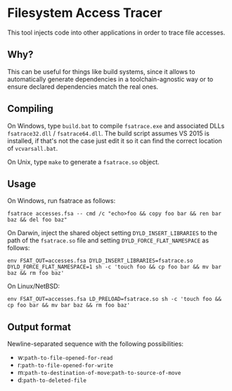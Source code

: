 # Filesystem Access Tracer

This tool injects code into other applications in order to trace file accesses.

## Why?

This can be useful for things like build systems, since it allows to
automatically generate dependencies in a toolchain-agnostic way or to ensure
declared dependencies match the real ones.

## Compiling

On Windows, type `build.bat` to compile `fsatrace.exe` and associated DLLs
`fsatrace32.dll` / `fsatrace64.dll`. The build script assumes VS 2015 is
installed, if that's not the case just edit it so it can find the correct
location of `vcvarsall.bat`.

On Unix, type `make` to generate a `fsatrace.so` object.

## Usage

On Windows, run fsatrace as follows:

    fsatrace accesses.fsa -- cmd /c "echo>foo && copy foo bar && ren bar baz && del foo baz"

On Darwin, inject the shared object setting `DYLD_INSERT_LIBRARIES` to the path of the `fsatrace.so` file and setting `DYLD_FORCE_FLAT_NAMESPACE` as follows:

    env FSAT_OUT=accesses.fsa DYLD_INSERT_LIBRARIES=fsatrace.so DYLD_FORCE_FLAT_NAMESPACE=1 sh -c 'touch foo && cp foo bar && mv bar baz && rm foo baz'

On Linux/NetBSD:

    env FSAT_OUT=accesses.fsa LD_PRELOAD=fsatrace.so sh -c 'touch foo && cp foo bar && mv bar baz && rm foo baz'

## Output format

Newline-separated sequence with the following possibilities:

* w:`path-to-file-opened-for-read`
* r:`path-to-file-opened-for-write`
* m:`path-to-destination-of-move`:`path-to-source-of-move`
* d:`path-to-deleted-file`

